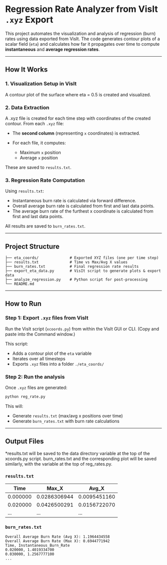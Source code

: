 
# Regression Rate Analyzer from VisIt `.xyz` Export

This project automates the visualization and analysis of regression (burn) rates using data exported from VisIt. The code generates contour plots of a scalar field (`eta`) and calculates how far it propagates over time to compute **instantaneous** and **average regression rates**.

---

## How It Works

### 1. **Visualization Setup in VisIt**

A contour plot of the surface where eta = 0.5 is created and visualized.

### 2. **Data Extraction**

A .xyz file is created for each time step with coordinates of the created contour.
From each `.xyz` file:

* The **second column** (representing `x` coordinates) is extracted.
* For each file, it computes:

  * Maximum `x` position
  * Average `x` position

These are saved to `results.txt`.

### 3. **Regression Rate Computation**

Using `results.txt`:

* Instantaneous burn rate is calculated via forward difference.
* Overall average burn rate is calculated from first and last data points.
* The average burn rate of the furthest x coordinate is calculated from first and last data points.

All results are saved to `burn_rates.txt`.

---

## Project Structure

```
├── eta_coords/              # Exported XYZ files (one per time step)
├── results.txt              # Time vs Max/Avg X values
├── burn_rates.txt           # Final regression rate results
├── export_eta_data.py       # VisIt script to generate plots & export data
├── analyze_regression.py    # Python script for post-processing
└── README.md
```

---

## How to Run

### Step 1: Export `.xyz` files from VisIt

Run the VisIt script (`xcoords.py`) from within the VisIt GUI or CLI.
(Copy and paste into the Command window.)

This script:

* Adds a contour plot of the `eta` variable
* Iterates over all timesteps
* Exports `.xyz` files into a folder `./eta_coords/`

### Step 2: Run the analysis

Once `.xyz` files are generated:

```bash
python reg_rate.py
```

This will:

* Generate `results.txt` (max/avg x positions over time)
* Generate `burn_rates.txt` with burn rate calculations

---

## Output Files

*results.txt will be saved to the data directory variable at the top of the xcoords.py script. burn_rates.txt and the corresponding plot will be saved similarly, with the variable at the top of reg_rates.py.

### `results.txt`

| Time     | Max_X        | Avg_X        |
| -------- | ------------ | ------------ |
| 0.000000 | 0.0286306944 | 0.0095451160 |
| 0.020000 | 0.0426500291 | 0.0156722070 |
| ...      | ...          | ...          |

### `burn_rates.txt`

```
Overall Average Burn Rate (Avg X): 1.1964434558
Overall Average Burn Rate (Max X): 0.6944771942
Time, Instantaneous_Burn_Rate
0.020000, 1.4019334700
0.030000, 1.2567777100
...
```
